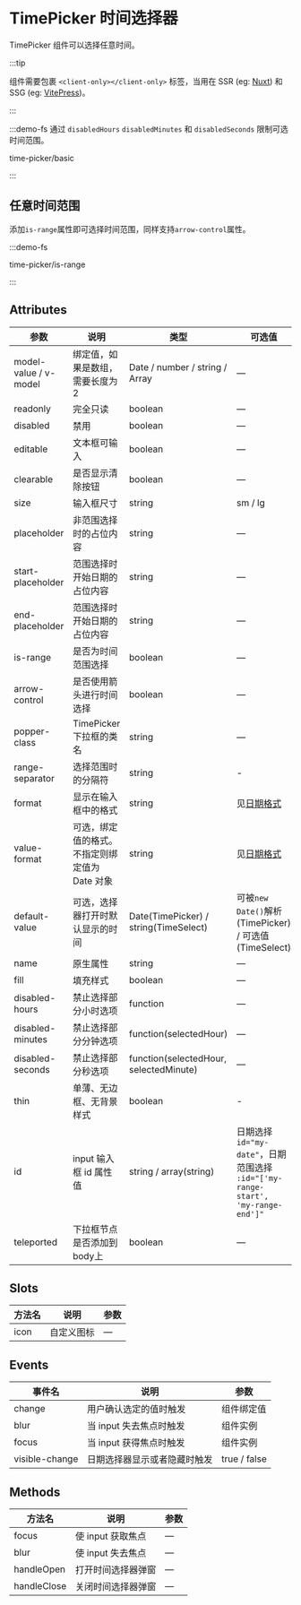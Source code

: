 # TimePicker 时间选择器

TimePicker 组件可以选择任意时间。

:::tip

组件需要包裹 `<client-only></client-only>` 标签，当用在 SSR (eg: [Nuxt](https://nuxt.com/v3)) 和 SSG (eg: [VitePress](https://vitepress.vuejs.org/))。

:::

:::demo-fs 通过 `disabledHours` `disabledMinutes` 和 `disabledSeconds` 限制可选时间范围。

time-picker/basic

:::

## 任意时间范围

添加`is-range`属性即可选择时间范围，同样支持`arrow-control`属性。

:::demo-fs

time-picker/is-range

:::

## Attributes

| 参数                  | 说明     | 类型     | 可选值   | 默认值   |
| --------------------- | --------- | ------------- | -------- | -------- |
| model-value / v-model | 绑定值，如果是数组，需要长度为2 | Date / number / string / Array        | —   | —          |
| readonly              | 完全只读  | boolean  | —   | false    |
| disabled              | 禁用  | boolean   | —    | false    |
| editable              | 文本框可输入   | boolean    | —  | true     |
| clearable             | 是否显示清除按钮   | boolean  | —   | true     |
| size                  | 输入框尺寸  | string | sm / lg    | —        |
| placeholder           | 非范围选择时的占位内容   | string   | —  | —        |
| start-placeholder     | 范围选择时开始日期的占位内容 | string   | —   | —        |
| end-placeholder       | 范围选择时开始日期的占位内容  | string  | —  | —        |
| is-range              | 是否为时间范围选择 | boolean  | —  | false    |
| arrow-control         | 是否使用箭头进行时间选择   | boolean   | —   | false    |
| popper-class          | TimePicker 下拉框的类名   | string    | —  | —        |
| range-separator       | 选择范围时的分隔符 | string  | -   | '-'      |
| format                | 显示在输入框中的格式   | string  | 见[日期格式](#/zh-CN/component/date-picker#ri-qi-ge-shi)   | HH:mm:ss |
| value-format          | 可选，绑定值的格式。不指定则绑定值为 Date 对象 | string  | 见[日期格式](#/zh-CN/component/date-picker#ri-qi-ge-shi) | —        |
| default-value         | 可选，选择器打开时默认显示的时间 | Date(TimePicker) / string(TimeSelect)  | 可被`new Date()`解析(TimePicker) / 可选值(TimeSelect)  | —        |
| name                  | 原生属性  | string   | —   | —        |
| fill                  | 填充样式   | boolean  | —   | false    |
| disabled-hours        | 禁止选择部分小时选项   | function    | —   | -        |
| disabled-minutes      | 禁止选择部分分钟选项  | function(selectedHour)  | —    | -        |
| disabled-seconds      | 禁止选择部分秒选项  | function(selectedHour, selectedMinute) | —   | -        |
| thin                  | 单薄、无边框、无背景样式  | boolean   | -   | false    |
| id                    | input 输入框 id 属性值   | string / array(string)  | 日期选择 `id="my-date"`，日期范围选择 `:id="['my-range-start', 'my-range-end']"` | -        |
| teleported            | 下拉框节点是否添加到body上 | boolean         | —  | true |

## Slots

| 方法名 | 说明       | 参数 |
| ------ | ---------- | ---- |
| icon   | 自定义图标 | —    |

## Events

| 事件名         | 说明                         | 参数         |
| -------------- | ---------------------------- | ------------ |
| change         | 用户确认选定的值时触发       | 组件绑定值   |
| blur           | 当 input 失去焦点时触发      | 组件实例     |
| focus          | 当 input 获得焦点时触发      | 组件实例     |
| visible-change | 日期选择器显示或者隐藏时触发 | true / false |

## Methods

| 方法名 | 说明              | 参数 |
| ------ | ----------------- | ---- |
| focus  | 使 input 获取焦点 | —    |
| blur   | 使 input 失去焦点 | —    |
| handleOpen  | 打开时间选择器弹窗  | —          |
| handleClose | 关闭时间选择器弹窗 | —          |
